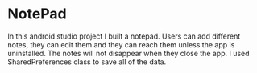 # NotePad
In this android studio project I built a notepad. Users can add different notes, they can edit them and they can reach them unless the app is uninstalled. 
The notes will not disappear when they close the app. I used SharedPreferences class to save all of the data.
